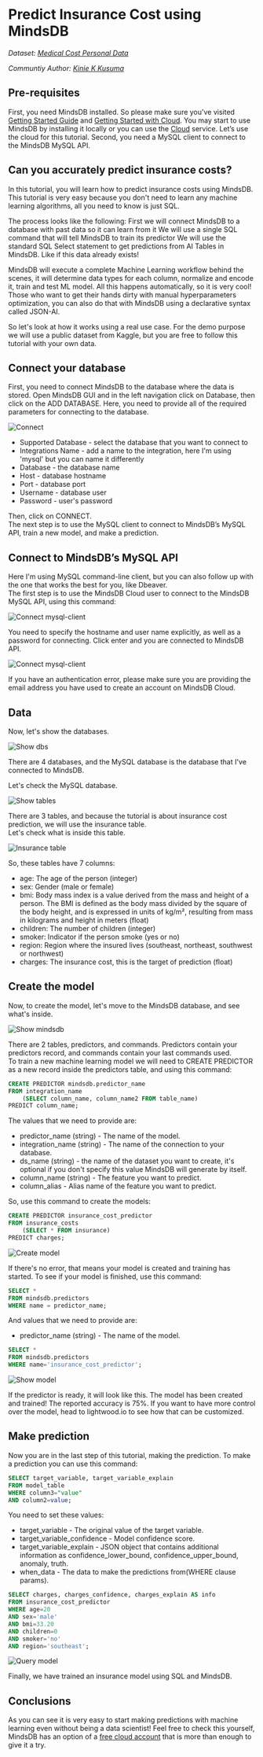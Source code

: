 # Predict Insurance Cost using MindsDB

*Dataset: [Medical Cost Personal Data](https://www.kaggle.com/mirichoi0218/insurance)* 

*Communtiy Author: [Kinie K Kusuma](https://github.com/kinkusuma)*

## Pre-requisites

First, you need MindsDB installed. So please make sure you've visited [Getting Started Guide](/info) and [Getting Started with Cloud](/setup/cloud).
You may start to use MindsDB by installing it locally or you can use the [Cloud](https://cloud.mindsdb.com/signup) service. 
Let’s use the cloud for this tutorial. 
Second, you need a MySQL client to connect to the MindsDB MySQL API.

## Can you accurately predict insurance costs?  

In this tutorial, you will learn how to predict insurance costs using MindsDB.
This tutorial is very easy because you don't need to learn any machine learning algorithms, all you need to know is just SQL.

The process looks like the following:
First we will connect MindsDB to a database with past data so it can learn from it
We will use a single SQL command that will tell MindsDB to train its predictor
We will use the standard SQL Select statement to get predictions from AI Tables in MindsDB. Like if this data already exists!

MindsDB will execute a complete Machine Learning workflow behind the scenes, it will determine data types for each column, normalize and encode it, train and test ML model. All this happens automatically, so it is very cool! Those who want to get their hands dirty with manual hyperparameters optimization, you can also do that with MindsDB using a declarative syntax called JSON-AI.

So let's look at how it works using a real use case. For the demo purpose we will use a public dataset from Kaggle, but you are free to follow this tutorial with your own data.

## Connect your database

First, you need to connect MindsDB to the database where the data is stored. Open MindsDB GUI and in the left navigation click on Database, then click on the ADD DATABASE.
Here, you need to provide all of the required parameters for connecting to the database.

![Connect](/assets/sql/tutorials/insurance-cost/create_db.png)

* Supported Database - select the database that you want to connect to
* Integrations Name - add a name to the integration, here I'm using 'mysql' but you can name it differently
* Database - the database name
* Host - database hostname
* Port - database port
* Username - database user
* Password - user's password

Then, click on CONNECT.  
The next step is to use the MySQL client to connect to MindsDB’s MySQL API, train a new model, and make a prediction.

## Connect to MindsDB’s MySQL API

Here I'm using MySQL command-line client, but you can also follow up with the one that works the best for you, like Dbeaver.  
The first step is to use the MindsDB Cloud user to connect to the MindsDB MySQL API, using this command:

![Connect mysql-client](/assets/sql/tutorials/insurance-cost/connect-mindsdb-sql.png)

You need to specify the hostname and user name explicitly, as well as a password for connecting. Click enter and you are connected to MindsDB API.

![Connect mysql-client](/assets/sql/tutorials/insurance-cost/success-connect-sql.png)

If you have an authentication error, please make sure you are providing the email address you have used to create an account on MindsDB Cloud.

## Data

Now, let's show the databases.

![Show dbs](/assets/sql/tutorials/insurance-cost/show-databases-sql.png)

There are 4 databases, and the MySQL database is the database that I've connected to MindsDB.

Let's check the MySQL database.

![Show tables](/assets/sql/tutorials/insurance-cost/show-tables-sql.png)

There are 3 tables, and because the tutorial is about insurance cost prediction, we will use the insurance table.  
Let's check what is inside this table.

![Insurance table](/assets/sql/tutorials/insurance-cost/show-insurance-table.png)

So, these tables have 7 columns:

- age: The age of the person (integer)
- sex: Gender (male or female)
- bmi: Body mass index is a value derived from the mass and height of a person. 
The BMI is defined as the body mass divided by the square of the body height, and is expressed in units of kg/m², 
resulting from mass in kilograms and height in meters (float)
- children: The number of children (integer)
- smoker: Indicator if the person smoke (yes or no)
- region: Region where the insured lives (southeast, northeast, southwest or northwest)
- charges: The insurance cost, this is the target of prediction (float)

## Create the model

Now, to create the model, let's move to the MindsDB database, and see what's inside.

![Show mindsdb](/assets/sql/tutorials/insurance-cost/show-tables-sql-2.png)

There are 2 tables, predictors, and commands. Predictors contain your predictors record, and commands contain your last commands used.  
To train a new machine learning model we will need to CREATE PREDICTOR as a new record inside the predictors table, and using this command:

```sql
CREATE PREDICTOR mindsdb.predictor_name
FROM integration_name
    (SELECT column_name, column_name2 FROM table_name)
PREDICT column_name;
```

The values that we need to provide are:

* predictor_name (string) - The name of the model.
* integration_name (string) - The name of the connection to your database.
* ds_name (string) - the name of the dataset you want to create, it's optional if you don't specify this value MindsDB will generate by itself.
* column_name (string) - The feature you want to predict.
* column_alias - Alias name of the feature you want to predict.

So, use this command to create the models:

```sql
CREATE PREDICTOR insurance_cost_predictor
FROM insurance_costs
    (SELECT * FROM insurance)
PREDICT charges;
```

![Create model](/assets/sql/tutorials/insurance-cost/insurance_predictor.png)

If there's no error, that means your model is created and training has started. To see if your model is finished, use this command:

```sql
SELECT *
FROM mindsdb.predictors
WHERE name = predictor_name;
```

And values that we need to provide are:

* predictor_name (string) - The name of the model.

```sql
SELECT *
FROM mindsdb.predictors
WHERE name='insurance_cost_predictor';
```

![Show model](/assets/sql/tutorials/insurance-cost/select_insurance.png)

If the predictor is ready, it will look like this. The model has been created and trained! The reported accuracy is 75%. If you want to have more control over the model, head to lightwood.io to see how that can be customized.

## Make prediction

Now you are in the last step of this tutorial, making the prediction. To make a prediction you can use this command:

```sql
SELECT target_variable, target_variable_explain
FROM model_table 
WHERE column3="value"
AND column2=value;
```

You need to set these values:

- target_variable - The original value of the target variable.
- target_variable_confidence - Model confidence score.
- target_variable_explain - JSON object that contains additional information as confidence_lower_bound, confidence_upper_bound, anomaly, truth.
- when_data - The data to make the predictions from(WHERE clause params).

```sql
SELECT charges, charges_confidence, charges_explain AS info
FROM insurance_cost_predictor
WHERE age=20
AND sex='male'
AND bmi=33.20
AND children=0
AND smoker='no'
AND region='southeast';
```

![Query model](/assets/sql/tutorials/insurance-cost/prediction_insurance.png)

Finally, we have trained an insurance model using SQL and MindsDB.

## Conclusions

As you can see it is very easy to start making predictions with machine learning even without being a data scientist! Feel free to check this yourself, MindsDB has an option of a [free cloud account](https://cloud.mindsdb.com/signup?utm_medium=referral&utm_source=community&utm_campaign=insurance%20cost%20prediction) that is more than enough to give it a try.

